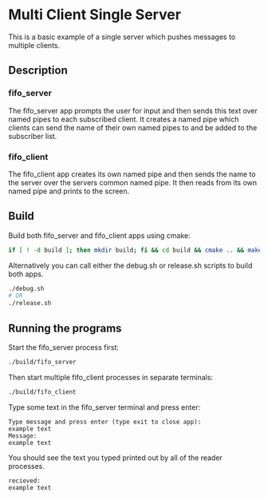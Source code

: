 # Multi Client Single Server

This is a basic example of a single server which pushes messages to multiple clients.

## Description

### fifo_server
The fifo_server app prompts the user for input and then sends this text over named pipes to each subscribed client. It creates a named pipe which clients can send the name of their own named pipes to and be added to the subscriber list.

### fifo_client
The fifo_client app creates its own named pipe and then sends the name to the server over the servers common named pipe. It then reads from its own named pipe and prints to the screen.

## Build

Build both fifo_server and fifo_client apps using cmake:

```bash
if [ ! -d build ]; then mkdir build; fi && cd build && cmake .. && make && cd ..
```

Alternatively you can call either the debug.sh or release.sh scripts to build both apps.

```bash
./debug.sh
# OR
./release.sh
```

## Running the programs

Start the fifo_server process first:

```bash
./build/fifo_server
```

Then start multiple fifo_client processes in separate terminals:

```bash
./build/fifo_client
```

Type some text in the fifo_server terminal and press enter:

```
Type message and press enter (type exit to close app):
example text
Message:
example text
```

You should see the text you typed printed out by all of the reader processes.

```
recieved:
example text
```

